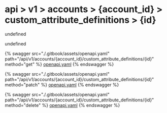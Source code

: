 # api > v1 > accounts > {account_id} > custom_attribute_definitions > {id}

undefined

undefined


{% swagger src="./.gitbook/assets/openapi.yaml" path="/api/v1/accounts/{account_id}/custom_attribute_definitions/{id}" method="get" %}
[openapi.yaml](<./.gitbook/assets/openapi.yaml>)
{% endswagger %}
  


{% swagger src="./.gitbook/assets/openapi.yaml" path="/api/v1/accounts/{account_id}/custom_attribute_definitions/{id}" method="patch" %}
[openapi.yaml](<./.gitbook/assets/openapi.yaml>)
{% endswagger %}
  


{% swagger src="./.gitbook/assets/openapi.yaml" path="/api/v1/accounts/{account_id}/custom_attribute_definitions/{id}" method="delete" %}
[openapi.yaml](<./.gitbook/assets/openapi.yaml>)
{% endswagger %}